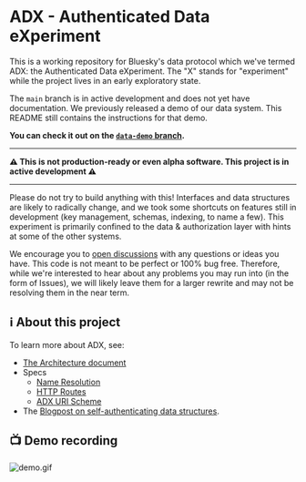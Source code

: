 # ADX - Authenticated Data eXperiment

This is a working repository for Bluesky's data protocol which we've termed ADX: the Authenticated Data eXperiment. The "X" stands for "experiment" while the project lives in an early exploratory state.

The `main` branch is in active development and does not yet have documentation. We previously released a demo of our data system. This README still contains the instructions for that demo. 

**You can check it out on the [`data-demo` branch](https://github.com/bluesky-social/adx/tree/data-demo).**

---

**⚠️ This is not production-ready or even alpha software. This project is in active development ⚠️**

---

Please do not try to build anything with this! Interfaces and data structures are likely to radically change, and we took some shortcuts on features still in development (key management, schemas, indexing, to name a few). This experiment is primarily confined to the data & authorization layer with hints at some of the other systems.

We encourage you to [open discussions](https://github.com/bluesky-social/adx/discussions) with any questions or ideas you have. This code is not meant to be perfect or 100% bug free. Therefore, while we're interested to hear about any problems you may run into (in the form of Issues), we will likely leave them for a larger rewrite and may not be resolving them in the near term.

## ℹ️ About this project

To learn more about ADX, see:

- [The Architecture document](docs/architecture.md)
- Specs
  - [Name Resolution](docs/specs/name-resolution.md)
  - [HTTP Routes](docs/specs/http-routes.md)
  - [ADX URI Scheme](docs/specs/adx-uri.md)
- The [Blogpost on self-authenticating data structures](https://blueskyweb.xyz/blog/3-6-2022-a-self-authenticating-social-protocol). 

## 📺 Demo recording

![demo.gif](./docs/img/demo.gif)
